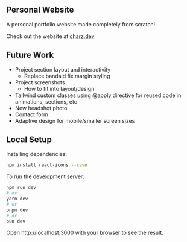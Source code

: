 ## Personal Website

A personal portfolio website made completely from scratch!

Check out the website at [charz.dev](https://charz.dev)

## Future Work

* Project section layout and interactivity
    * Replace bandaid fix margin styling
* Project screenshots
    * How to fit into layout/design
* Tailwind custom classes using @apply directive for reused code in animations, sections, etc
* New headshot photo
* Contact form
* Adaptive design for mobile/smaller screen sizes

## Local Setup

Installing dependencies: 
```bash
npm install react-icons --save
```

To run the development server:

```bash
npm run dev
# or
yarn dev
# or
pnpm dev
# or
bun dev
```

Open [http://localhost:3000](http://localhost:3000) with your browser to see the result.
